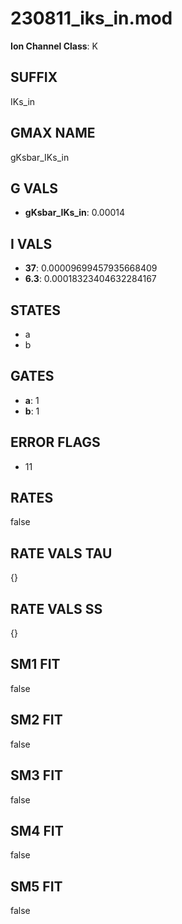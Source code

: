 # 230811_iks_in.mod

**Ion Channel Class**: K

## SUFFIX

IKs_in

## GMAX NAME

gKsbar_IKs_in

## G VALS

- **gKsbar_IKs_in**: 0.00014

## I VALS

- **37**: 0.00009699457935668409
- **6.3**: 0.00018323404632284167

## STATES

- a
- b

## GATES

- **a**: 1
- **b**: 1

## ERROR FLAGS

- 11

## RATES

false

## RATE VALS TAU

{}

## RATE VALS SS

{}

## SM1 FIT

false

## SM2 FIT

false

## SM3 FIT

false

## SM4 FIT

false

## SM5 FIT

false
